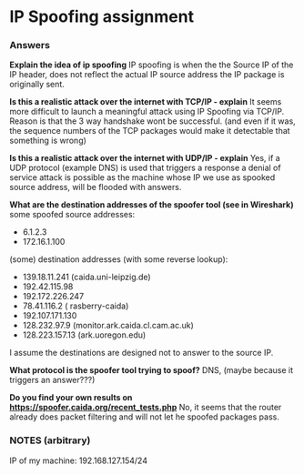 # IP Spoofing assignment

### Answers

**Explain the idea of ip spoofing**
IP spoofing is when the the Source IP of the IP header, does not reflect the actual IP source address the IP package is originally sent. 

**Is this a realistic attack over the internet with TCP/IP - explain**
It seems more difficult to launch a meaningful attack using IP Spoofing via TCP/IP. Reason is that the 3 way handshake wont be successful. (and even if it was, the sequence numbers of the TCP packages would make it detectable that something is wrong)

**Is this a realistic attack over the internet with UDP/IP - explain**
Yes, if a UDP protocol (example DNS) is used that triggers a response a denial of service attack is possible as the machine whose IP we use as spooked source address, will be flooded with answers. 

**What are the destination addresses of the spoofer tool (see in Wireshark)**
some spoofed source addresses: 
- 6.1.2.3
- 172.16.1.100

(some) destination addresses (with some reverse lookup): 
- 139.18.11.241  (caida.uni-leipzig.de)
- 192.42.115.98
- 192.172.226.247
- 78.41.116.2  ( rasberry-caida)
- 192.107.171.130
- 128.232.97.9 (monitor.ark.caida.cl.cam.ac.uk)
- 128.223.157.13 (ark.uoregon.edu)

I assume the destinations are designed not to answer to the source IP. 

**What protocol is the spoofer tool trying to spoof?**
DNS, (maybe because it triggers an answer???)

**Do you find your own results on https://spoofer.caida.org/recent_tests.php**
No, it seems that the router already does packet filtering and will not let he spoofed packages pass. 




### NOTES (arbitrary)
IP of my machine: 192.168.127.154/24 
